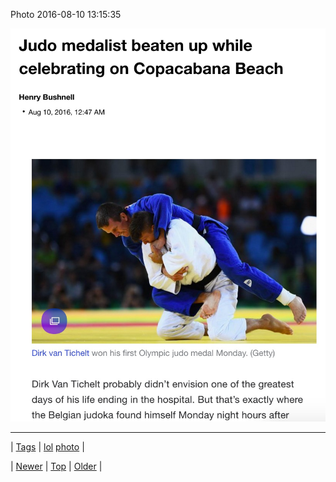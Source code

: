 <!--
title: Photo 2016-08-10 13
date: 2020-06-28T15:27:00.124Z
tags: lol, photo
-->


Photo 2016-08-10 13:15:35

![](148738455634-0.jpg)

<!--BOTTOM-POST-NAVIGATION-->
---

| [Tags](tags.md) | [lol](tag-lol.md) [photo](tag-photo.md) |

| [Newer](148642837274.md) | [Top](index.md) | [Older](148742968534.md) |